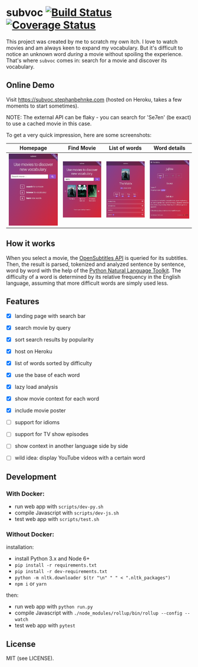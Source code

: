 subvoc [![Build Status](https://secure.travis-ci.org/stephanos/subvoc.png)](https://travis-ci.org/stephanos/subvoc) [![Coverage Status](https://coveralls.io/repos/github/stephanos/subvoc/badge.svg?branch=master)](https://coveralls.io/github/stephanos/subvoc?branch=master)
======

This project was created by me to scratch my own itch.
I love to watch movies and am always keen to expand my vocabulary.
But it's difficult to notice an unknown word *during* a movie without spoiling the experience.
That's where `subvoc` comes in: search for a movie and discover its vocabulary.


## Online Demo

Visit https://subvoc.stephanbehnke.com (hosted on Heroku, takes a few moments to start sometimes).

NOTE: The external API can be flaky - you can search for 'Se7en' (be exact) to use a cached movie in this case.

To get a very quick impression, here are some screenshots:

Homepage                       | Find Movie                | List of words             | Word details
:-----------------------------:|:-------------------------:|:-------------------------:|:-------------------------:
![](./static/img/homepage.png) | ![](./static/img/movie-select.png) | ![](./static/img/list-words.png) | ![](./static/img/detail-word.png)


## How it works

When you select a movie, the [OpenSubtitles API](http://trac.opensubtitles.org/projects/opensubtitles/wiki/XMLRPC) is queried for its subtitles. Then, the result is parsed, tokenized and analyzed sentence by sentence, word by word with the help of the [Python Natural Language Toolkit](http://www.nltk.org). The difficulty of a word is determined by its relative frequency in the English language, assuming that more difficult words are simply used less.


## Features

 - [x] landing page with search bar
 - [x] search movie by query
 - [x] sort search results by popularity
 - [x] host on Heroku
 - [x] list of words sorted by difficulty
 - [x] use the base of each word
 - [x] lazy load analysis
 - [x] show movie context for each word
 - [x] include movie poster
 - [ ] support for idioms
 - [ ] support for TV show episodes
 - [ ] show context in another language side by side
 - [ ] wild idea: display YouTube videos with a certain word


## Development

### With Docker:

 - run web app with `scripts/dev-py.sh`
 - compile Javascript with `scripts/dev-js.sh`
 - test web app with `scripts/test.sh`

### Without Docker:

installation:

 - install Python 3.x and Node 6+ 
 - `pip install -r requirements.txt`
 - `pip install -r dev-requirements.txt`
 - `python -m nltk.downloader $(tr "\n" " " < ".nltk_packages")`
 - `npm i` or `yarn`

then:

 - run web app with `python run.py`
 - compile Javascript with `./node_modules/rollup/bin/rollup --config --watch`
 - test web app with `pytest`


## License
MIT (see LICENSE).
